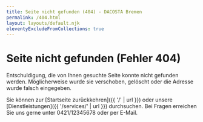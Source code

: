 ```yaml
---
title: Seite nicht gefunden (404) - DACOSTA Bremen
permalink: /404.html
layout: layouts/default.njk
eleventyExcludeFromCollections: true
---
```


# Seite nicht gefunden (Fehler 404)

Entschuldigung, die von Ihnen gesuchte Seite konnte nicht gefunden werden. Möglicherweise wurde sie verschoben, gelöscht oder die Adresse wurde falsch eingegeben.

Sie können zur [Startseite zurückkehren]({{ '/' | url }}) oder unsere [Dienstleistungen]({{ '/services/' | url }}) durchsuchen. Bei Fragen erreichen Sie uns gerne unter 0421/12345678 oder per E-Mail.